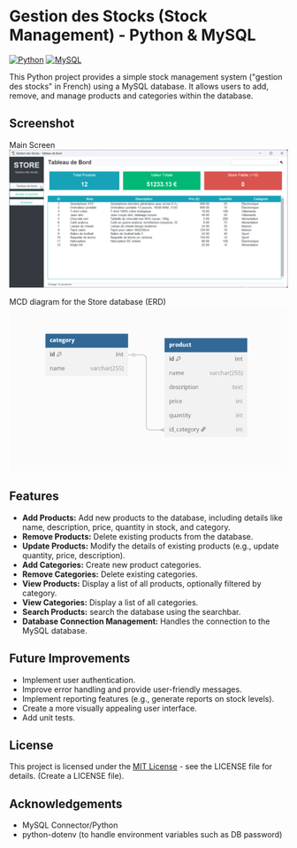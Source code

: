 # Gestion des Stocks (Stock Management) - Python & MySQL

[![Python](https://img.shields.io/badge/Python-3.13-blue.svg)](https://www.python.org/)
[![MySQL](https://img.shields.io/badge/MySQL-Database-orange.svg)](https://www.mysql.com/)

This Python project provides a simple stock management system ("gestion des stocks" in French) using a MySQL database. It allows users to add, remove, and manage products and categories within the database.

## Screenshot

Main Screen
![Application Screenshot](./gestion_stock_01.png) 

MCD diagram for the Store database (ERD)
![ERD diagram for the Database](./gestion_stock_02.png) 

## Features

*   **Add Products:** Add new products to the database, including details like name, description, price, quantity in stock, and category.
*   **Remove Products:** Delete existing products from the database.
*   **Update Products:** Modify the details of existing products (e.g., update quantity, price, description).
*   **Add Categories:** Create new product categories.
*   **Remove Categories:** Delete existing categories.
*   **View Products:** Display a list of all products, optionally filtered by category.
*   **View Categories:**  Display a list of all categories.
*   **Search Products:** search the database using the searchbar.
* **Database Connection Management:** Handles the connection to the MySQL database.

## Future Improvements 

*   Implement user authentication.
*   Improve error handling and provide user-friendly messages.
*   Implement reporting features (e.g., generate reports on stock levels).
*   Create a more visually appealing user interface.
*   Add unit tests.

## License

This project is licensed under the [MIT License](LICENSE) - see the LICENSE file for details. (Create a LICENSE file).

## Acknowledgements

*   MySQL Connector/Python
*   python-dotenv (to handle environment variables such as DB password)
